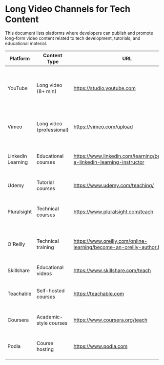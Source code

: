 # Long Video Channels for Tech Content

This document lists platforms where developers can publish and promote long-form video content related to tech development, tutorials, and educational material.

| Platform | Content Type | URL | Notes |
|----------|--------------|-----|-------|
| YouTube | Long video (8+ min) | https://studio.youtube.com | Most popular platform for tech tutorials and in-depth explanations |
| Vimeo | Long video (professional) | https://vimeo.com/upload | Higher quality, more professional audience |
| LinkedIn Learning | Educational courses | https://www.linkedin.com/learning/becoming-a-linkedin-learning-instructor | For established creators, application required |
| Udemy | Tutorial courses | https://www.udemy.com/teaching/ | Monitized course platform |
| Pluralsight | Technical courses | https://www.pluralsight.com/teach | For experienced developers, application required |
| O'Reilly | Technical training | https://www.oreilly.com/online-learning/become-an-oreilly-author.html | Established learning platform, application required |
| Skillshare | Educational videos | https://www.skillshare.com/teach | Project-based learning |
| Teachable | Self-hosted courses | https://teachable.com | Platform to host your own course website |
| Coursera | Academic-style courses | https://www.coursera.org/teach | Partner with Coursera to create courses |
| Podia | Course hosting | https://www.podia.com | All-in-one platform for digital products |
